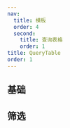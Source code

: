 ```yaml
---
nav:
  title: 模板
  order: 4
  second:
    title: 查询表格
    order: 1
title: QueryTable
order: 1
---
```


## 基础

<code src="./demos/querytable.tsx" ></code>

## 筛选

<code src="./demos/querytablefilters.tsx" ></code>
